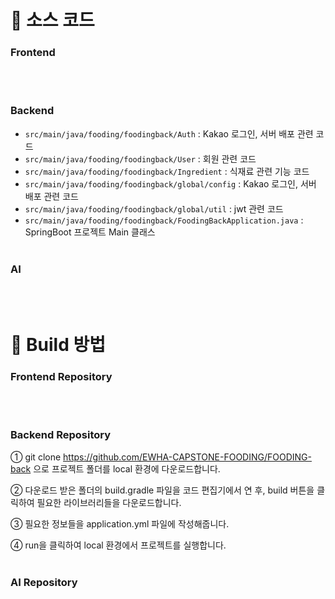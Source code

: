 # 🍮 소스 코드 
### Frontend
<br></br>
### Backend
- `src/main/java/fooding/foodingback/Auth` : Kakao 로그인, 서버 배포 관련 코드
- `src/main/java/fooding/foodingback/User` : 회원 관련 코드
- `src/main/java/fooding/foodingback/Ingredient` : 식재료 관련 기능 코드
- `src/main/java/fooding/foodingback/global/config` : Kakao 로그인, 서버 배포 관련 코드
- `src/main/java/fooding/foodingback/global/util` : jwt 관련 코드
- `src/main/java/fooding/foodingback/FoodingBackApplication.java` : SpringBoot 프로젝트 Main 클래스
<br></br>
### AI

<br></br>
# 🍮 Build 방법 
### Frontend Repository
<br></br>
### Backend Repository
① git clone https://github.com/EWHA-CAPSTONE-FOODING/FOODING-back 으로 프로젝트 폴더를 local 환경에 다운로드합니다.

② 다운로드 받은 폴더의 build.gradle 파일을 코드 편집기에서 연 후, build 버튼을 클릭하여 필요한 라이브러리들을 다운로드합니다.

③ 필요한 정보들을 application.yml 파일에 작성해줍니다.

④ run을 클릭하여 local 환경에서 프로젝트를 실행합니다.
<br></br>
### AI Repository
